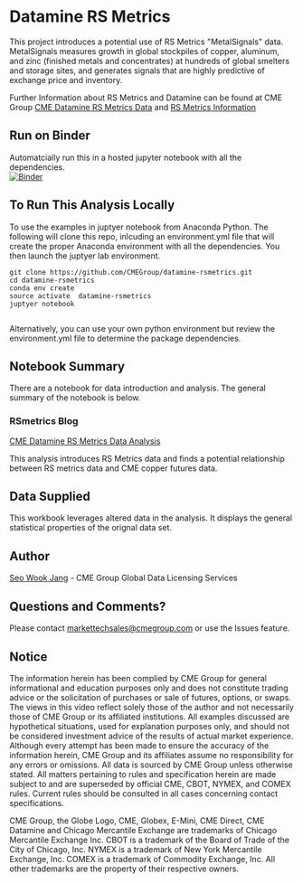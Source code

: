 # Datamine RS Metrics




This project introduces a potential use of RS Metrics "MetalSignals" data.  MetalSignals measures growth in global stockpiles of copper, aluminum, and zinc (finished metals and concentrates) at hundreds of global smelters and storage sites, and generates signals that are highly predictive of exchange price and inventory.

Further Information about RS Metrics and Datamine can be found at CME Group [CME Datamine RS Metrics Data](https://www.cmegroup.com/market-data/rs-metrics.html "CME Datamine RS Metrics Data") and [RS Metrics Information](https://rsmetrics.com/ "RS Metrics Homepage")


## Run on Binder
Automatcially run this in a hosted jupyter notebook with all the dependencies.  
[![Binder](https://mybinder.org/badge.svg)](https://mybinder.org/v2/gh/CMEGroup/datamine-rsmetrics/master)


## To Run This Analysis Locally

To use the examples in juptyer notebook from Anaconda Python.  The following will clone this repo, inlcuding an environment.yml file that will create the proper Anaconda environment with all the dependencies.  You then launch the juptyer lab environment.  

```
git clone https://github.com/CMEGroup/datamine-rsmetrics.git
cd datamine-rsmetrics
conda env create
source activate  datamine-rsmetrics
juptyer notebook


```
Alternatively, you can use your own python environment but review the environment.yml file to determine the package dependencies.

## Notebook Summary

There are a notebook for data introduction and analysis.  The general summary of the notebook is below.

### RSmetrics Blog
[CME Datamine RS Metrics Data Analysis](https://github.com/CMEGroup/datamine-rsmetrics/blob/master/RS%20metrics%20blog/RSmetrics-Blog.ipynb "RS Metrics Analysis")

This analysis introduces RS Metrics data and finds a potential relationship between RS metrics data and CME copper futures data.




## Data Supplied
This workbook leverages altered data in the analysis. It displays the general statistical 
properties of the orignal data set.

## Author
[Seo Wook Jang](https://github.com/sjangcme) - CME Group Global Data Licensing Services

## Questions and Comments?
Please contact markettechsales@cmegroup.com or use the Issues feature.

## Notice
The information herein has been complied by CME Group for general informational and education purposes only and does not constitute trading advice or the solicitation of purchases or sale of futures, options, or swaps. The views in this video reflect solely those of the author and not necessarily those of CME Group or its affiliated institutions. All examples discussed are hypothetical situations, used for explanation purposes only, and should not be considered investment advice of the results of actual market experience. Although every attempt has been made to ensure the accuracy of the information herein, CME Group and its affiliates assume no responsibility for any errors or omissions. All data is sourced by CME Group unless otherwise stated. All matters pertaining to rules and specification herein are made subject to and are superseded by official CME, CBOT, NYMEX, and COMEX rules. Current rules should be consulted in all cases concerning contact specifications.
 
CME Group, the Globe Logo, CME, Globex, E-Mini, CME Direct, CME Datamine and Chicago Mercantile Exchange are trademarks of Chicago Mercantile Exchange Inc.  CBOT is a trademark of the Board of Trade of the City of Chicago, Inc.  NYMEX is a trademark of New York Mercantile Exchange, Inc.  COMEX is a trademark of Commodity Exchange, Inc. All other trademarks are the property of their respective owners.
